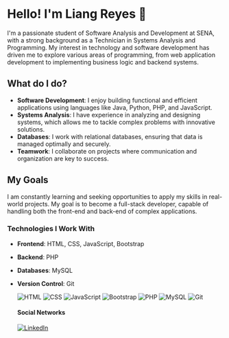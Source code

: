 # Hello! I'm Liang Reyes 👋

I'm a passionate student of Software Analysis and Development at SENA, with a strong background as a Technician in Systems Analysis and Programming. My interest in technology and software development has driven me to explore various areas of programming, from web application development to implementing business logic and backend systems.

## What do I do?
- **Software Development**: I enjoy building functional and efficient applications using languages like Java, Python, PHP, and JavaScript.
- **Systems Analysis**: I have experience in analyzing and designing systems, which allows me to tackle complex problems with innovative solutions.
- **Databases**: I work with relational databases, ensuring that data is managed optimally and securely.
- **Teamwork**: I collaborate on projects where communication and organization are key to success.

## My Goals
I am constantly learning and seeking opportunities to apply my skills in real-world projects. My goal is to become a full-stack developer, capable of handling both the front-end and back-end of complex applications.

### Technologies I Work With
- **Frontend**: HTML, CSS, JavaScript, Bootstrap
- **Backend**: PHP
- **Databases**: MySQL
- **Version Control**: Git

  ![HTML](https://img.shields.io/badge/HTML5-E34F26?style=for-the-badge&logo=html5&logoColor=white)
  ![CSS](https://img.shields.io/badge/CSS3-1572B6?style=for-the-badge&logo=css3&logoColor=white)
  ![JavaScript](https://img.shields.io/badge/JavaScript-F7DF1E?style=for-the-badge&logo=javascript&logoColor=black)
  ![Bootstrap](https://img.shields.io/badge/Bootstrap-563D7C?style=for-the-badge&logo=bootstrap&logoColor=white)
  ![PHP](https://img.shields.io/badge/PHP-777BB4?style=for-the-badge&logo=php&logoColor=white)  ![MySQL](https://img.shields.io/badge/MySQL-4479A1?style=for-the-badge&logo=mysql&logoColor=white)  ![Git](https://img.shields.io/badge/Git-F05032?style=for-the-badge&logo=git&logoColor=white)

  #### Social Networks
  [![LinkedIn](https://img.shields.io/badge/LinkedIn-0A66C2?style=for-the-badge&logo=linkedin&logoColor=white)](www.linkedin.com/in/liang-josé-reyes-luzardo-070515258)







  
